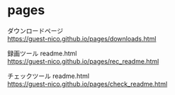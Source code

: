 # pages  
ダウンロードページ  
https://guest-nico.github.io/pages/downloads.html
  
録画ツール readme.html  
https://guest-nico.github.io/pages/rec_readme.html  
  
チェックツール readme.html  
https://guest-nico.github.io/pages/check_readme.html  